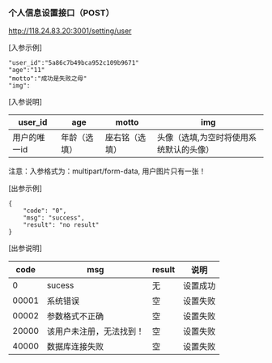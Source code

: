 ### 个人信息设置接口（POST）
http://118.24.83.20:3001/setting/user

[入参示例]
```
"user_id":"5a86c7b49bca952c109b9671"
"age":"11"
"motto":"成功是失败之母"
"img":
```
[入参说明]

user_id | age|motto | img
------- | ------- | -------|-----    
用户的唯一id | 年龄（选填）|座右铭（选填）| 头像（选填,为空时将使用系统默认的头像）

注意：入参格式为：multipart/form-data, 用户图片只有一张！

[出参示例]
```
{
    "code": "0",
    "msg": "success",
    "result": "no result"
}
```
[出参说明]

code | msg  | result | 说明
------- | ------- | -------|----|
0 | sucess | 无| 设置成功
00001 | 系统错误 | 空| 设置失败
00002 | 参数格式不正确 |空| 设置失败
20000 | 该用户未注册，无法找到！ | 空|设置失败
40000 | 数据库连接失败|空|设置失败